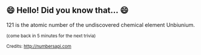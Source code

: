 ## :smile: Hello! Did you know that... :smile:
121 is the atomic number of the undiscovered chemical element Unbiunium.

<sup>(come back in 5 minutes for the next trivia)</sup>


<sup>Credits: http://numbersapi.com</sup>
